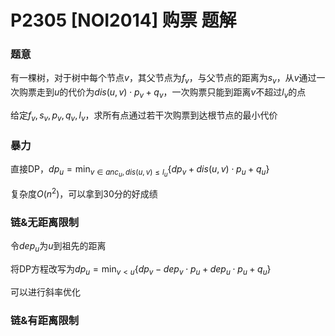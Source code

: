 # P2305 [NOI2014] 购票 题解

### 题意

有一棵树，对于树中每个节点$v$，其父节点为$f_v$，与父节点的距离为$s_v$，从$v$通过一次购票走到$u$的代价为$dis(u,v)\cdot p_v+q_v$，一次购票只能到距离$v$不超过$l_v$的点

给定$f_v,s_v,p_v,q_v,l_v$，求所有点通过若干次购票到达根节点的最小代价

### 暴力

直接DP，$dp_u=\min_{v\in anc_u, dis(u,v)\leq l_u}\{dp_v+dis(u,v)\cdot p_u+q_u\}$

复杂度$O(n^2)$，可以拿到30分的好成绩

### 链&无距离限制

令$dep_u$为$u$到祖先的距离

将DP方程改写为$dp_u=\min_{v<u}\{dp_v-dep_v\cdot p_u+dep_u\cdot p_u+q_u\}$

可以进行斜率优化

### 链&有距离限制

